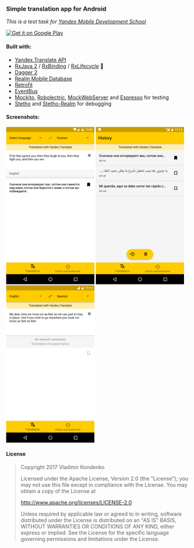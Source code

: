 ### Simple translation app for Android

_This is a test task for [Yandex Mobile Development School](https://academy.yandex.ru/events/mobdev/msk-2017/)_ 

<a data-v-fe447242="" href="https://play.google.com/store/apps/details?id=com.vladimirkondenko.yamblz&amp;utm_source=personal-website&amp;pcampaignid=MKT-Other-global-all-co-prtnr-py-PartBadge-Mar2515-1"><img width="200" height="-1" alt="Get it on Google Play" src="https://play.google.com/intl/en_gb/badges/images/generic/en_badge_web_generic.png" class="badge"></a>

#### Built with:

- [Yandex.Translate API](https://tech.yandex.ru/translate/)
- [RxJava 2](https://github.com/ReactiveX/RxJava) / [RxBinding](https://github.com/JakeWharton/RxBinding) / [RxLifecycle](https://github.com/trello/RxLifecycle) 🚀
- [Dagger 2](https://google.github.io/dagger/) 
- [Realm Mobile Database](https://realm.io/products/realm-mobile-database/)
- [Retrofit](https://square.github.io/retrofit/)
- [EventBus](http://greenrobot.github.io/EventBus/)
- [Mockito](http://site.mockito.org/), [Robolectric](https://github.com/robolectric/robolectric), [MockWebServer](https://github.com/square/okhttp/tree/master/mockwebserver) and [Espresso](https://google.github.io/android-testing-support-library/docs/espresso/) for testing
- [Stetho](http://facebook.github.io/stetho/) and [Stetho-Realm](https://github.com/uPhyca/stetho-realm) for debugging

#### Screenshots:

<img src="https://github.com/Kondenko/Yandex-Mobilization-2017-Test-Task/blob/develop/screenshots/screen_translation.png" width="240" height="427"> <img src="https://github.com/Kondenko/Yandex-Mobilization-2017-Test-Task/blob/develop/screenshots/screen_history.png" width="240" height="427"> <img src="https://github.com/Kondenko/Yandex-Mobilization-2017-Test-Task/blob/develop/screenshots/screen_translation_offline.png" width="240" height="427">

#### License

  > Copyright 2017 Vladimir Kondenko
  >
  >Licensed under the Apache License, Version 2.0 (the "License");
  >you may not use this file except in compliance with the License.
  >You may obtain a copy of the License at
  >
  >    http://www.apache.org/licenses/LICENSE-2.0
  >
  > Unless required by applicable law or agreed to in writing, software
  > distributed under the License is distributed on an "AS IS" BASIS,
  > WITHOUT WARRANTIES OR CONDITIONS OF ANY KIND, either express or implied.
  > See the License for the specific language governing permissions and
  > limitations under the License.
